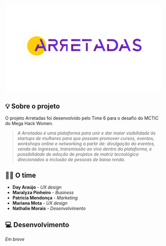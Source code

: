 ![Nosso logo](/img/logo-arretadas.png)

## 💡 Sobre o projeto
O projeto Arretadas foi desenvolvido pelo Time 6 para o desafio do MCTIC do Mega Hack Women.

> _A Arretadas é uma plataforma para unir e dar maior visibilidade às startups de mulheres para que possam promover cursos, eventos, workshops online e networking a partir de:
divulgação do eventos, venda de ingressos, transmissão ao vivo dentro da plataforma, e possibilidade de adoção de projetos de matriz tecnológica direcionados a inclusão de pessoas de baixa renda._


## 👩‍💻 O time
* **Day Araújo** - _UX design_
* **Maralyza Pinheiro** - _Business_
* **Patricia Mendonça** - _Marketing_
* **Mariana Mota** - _UX design_
* **Nathalie Morais** - _Desenvolvimento_

## 💻 Desenvolvimento
_Em breve_
